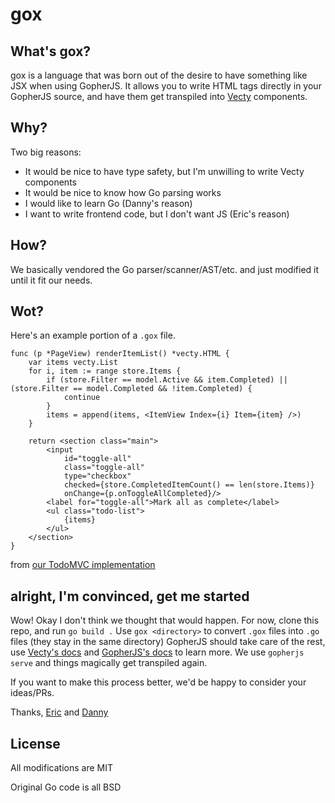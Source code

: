 # gox

## What's gox?
gox is a language that was born out of the desire to have something like JSX when using GopherJS.
It allows you to write HTML tags directly in your GopherJS source, and have them get transpiled into [Vecty](https://github.com/gopherjs/vecty) components.

## Why?
Two big reasons:
 - It would be nice to have type safety, but I'm unwilling to write Vecty components
 - It would be nice to know how Go parsing works
 - I would like to learn Go (Danny's reason)
 - I want to write frontend code, but I don't want JS (Eric's reason)

## How?
We basically vendored the Go parser/scanner/AST/etc. and just modified it until it fit our needs.

## Wot?
Here's an example portion of a `.gox` file.
```
func (p *PageView) renderItemList() *vecty.HTML {
	var items vecty.List
	for i, item := range store.Items {
		if (store.Filter == model.Active && item.Completed) || (store.Filter == model.Completed && !item.Completed) {
			continue
		}
		items = append(items, <ItemView Index={i} Item={item} />)
	}

	return <section class="main">
		<input
			id="toggle-all"
			class="toggle-all"
			type="checkbox"
			checked={store.CompletedItemCount() == len(store.Items)}
			onChange={p.onToggleAllCompleted}/>
		<label for="toggle-all">Mark all as complete</label>
		<ul class="todo-list">
			{items}
		</ul>
	</section>
}
```
from [our TodoMVC implementation](https://github.com/8byt/gox/blob/master/examples/todomvc/components/pageview.gox)

## alright, I'm convinced, get me started
Wow! Okay I don't think we thought that would happen.
For now, clone this repo, and run `go build .`
Use `gox <directory>` to convert `.gox` files into `.go` files (they stay in the same directory)
GopherJS should take care of the rest, use [Vecty's docs](https://github.com/gopherjs/vecty) and [GopherJS's docs](https://github.com/gopherjs/gopherjs) to learn more. We use `gopherjs serve` and things magically get transpiled again.

If you want to make this process better, we'd be happy to consider your ideas/PRs.

Thanks,
[Eric](https://github.com/HALtheWise) and [Danny](https://github.com/wolfd)

## License
All modifications are MIT

Original Go code is all BSD
